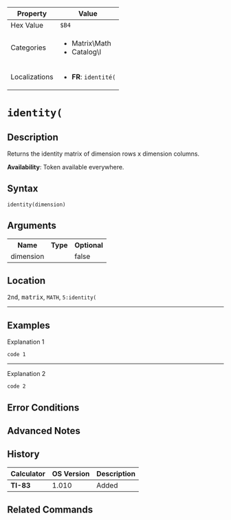 | Property      | Value |
|---------------|-------|
| Hex Value     | `$B4`|
| Categories    | <ul><li>Matrix\Math</li><li>Catalog\I</li></ul> |
| Localizations | <ul><li><b>FR</b>: `identité(`</li></ul> |

# `identity(`

## Description
Returns the identity matrix of dimension rows x dimension columns.


<b>Availability</b>: Token available everywhere.

## Syntax
`identity(dimension)`

## Arguments
<table>
<tr><th>Name</th><th>Type</th><th>Optional</th></tr>

<tr><td>dimension</td><td></td><td>false</td></tr>

</table>

## Location
<kbd>2nd</kbd>, <kbd>matrix</kbd>, `MATH`, `5:identity(`
<hr>

## Examples

Explanation 1
```ti-basic
code 1
```
---
Explanation 2
```ti-basic
code 2
```

## Error Conditions


## Advanced Notes


## History
| Calculator | OS Version | Description |
|------------|------------|-------------|
| <b>TI-83</b> | 1.010 | Added

## Related Commands

    